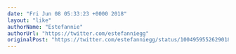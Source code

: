 ```yaml
---
date: "Fri Jun 08 05:33:23 +0000 2018"
layout: "like"
authorName: "Estefannie"
authorUrl: "https://twitter.com/estefanniegg"
originalPost: "https://twitter.com/estefanniegg/status/1004959552629018625"
---
```

